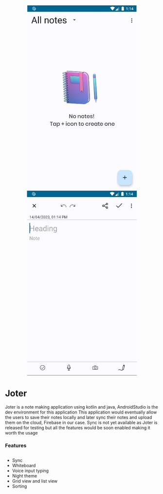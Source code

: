 

<p align="center">
  <img src="doc/graphics/main.jpg"/>
  <img src="doc/graphics/create.jpg" />
</p>

# Joter
Joter is a note making application using kotlin and java, AndroidStudio is the dev environment for this application
This application would eventually allow the users to save their notes locally and later sync their notes and upload them on the
cloud, Firebase in our case. 
Sync is not yet available as Joter is released for testing but all the features would be soon enabled making it worth the usage

### Features

<div style="display:flex;">
 
- Sync
- Whiteboard
- Voice input typing
- Night theme
- Grid view and list view
- Sorting 

</div>


